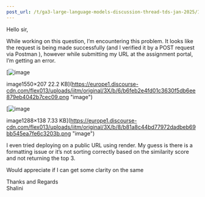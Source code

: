 ```yaml
---
post_url: /t/ga3-large-language-models-discussion-thread-tds-jan-2025/163247/137
---
```

Hello sir,

While working on this question, I’m encountering this problem. It looks like the request is being made successfully (and I verified it by a POST request via Postman ), however while submitting my URL at the assignment portal, I’m getting an error.

[![image](https://europe1.discourse-cdn.com/flex013/uploads/iitm/original/3X/b/6/b6feb2e4fd01c3630f5db6ee879eb4042b7cec09.png)

image1550×207 22.2 KB](https://europe1.discourse-cdn.com/flex013/uploads/iitm/original/3X/b/6/b6feb2e4fd01c3630f5db6ee879eb4042b7cec09.png "image")

  

[![image](https://europe1.discourse-cdn.com/flex013/uploads/iitm/original/3X/b/8/b81a8c44bd77972dadbeb69bb545ea7fe6c3203b.png)

image1288×138 7.33 KB](https://europe1.discourse-cdn.com/flex013/uploads/iitm/original/3X/b/8/b81a8c44bd77972dadbeb69bb545ea7fe6c3203b.png "image")

I even tried deploying on a public URL using render. My guess is there is a formatting issue or it’s not sorting correctly based on the similarity score and not returning the top 3.

Would appreciate if I can get some clarity on the same

Thanks and Regards  
Shalini